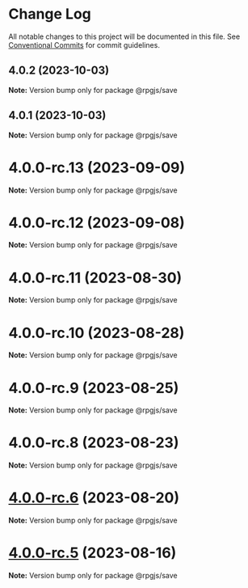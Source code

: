 # Change Log

All notable changes to this project will be documented in this file.
See [Conventional Commits](https://conventionalcommits.org) for commit guidelines.

## 4.0.2 (2023-10-03)

**Note:** Version bump only for package @rpgjs/save





## 4.0.1 (2023-10-03)

**Note:** Version bump only for package @rpgjs/save





# 4.0.0-rc.13 (2023-09-09)

**Note:** Version bump only for package @rpgjs/save





# 4.0.0-rc.12 (2023-09-08)

**Note:** Version bump only for package @rpgjs/save





# 4.0.0-rc.11 (2023-08-30)

**Note:** Version bump only for package @rpgjs/save





# 4.0.0-rc.10 (2023-08-28)

**Note:** Version bump only for package @rpgjs/save





# 4.0.0-rc.9 (2023-08-25)

**Note:** Version bump only for package @rpgjs/save





# 4.0.0-rc.8 (2023-08-23)

**Note:** Version bump only for package @rpgjs/save





# [4.0.0-rc.6](https://github.com/RSamaium/RPG-JS/compare/v4.0.0-rc.5...v4.0.0-rc.6) (2023-08-20)

**Note:** Version bump only for package @rpgjs/save





# [4.0.0-rc.5](https://github.com/RSamaium/RPG-JS/compare/v4.0.0-rc.4...v4.0.0-rc.5) (2023-08-16)

**Note:** Version bump only for package @rpgjs/save
